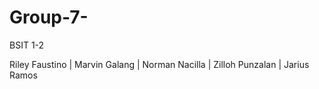 # Group-7-
BSIT 1-2

Riley Faustino |
Marvin Galang |
Norman Nacilla |
Zilloh Punzalan |
Jarius Ramos 
